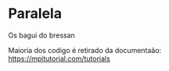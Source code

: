 # Paralela
Os bagui do bressan

Maioria dos codigo é retirado da documentaão: https://mpitutorial.com/tutorials

